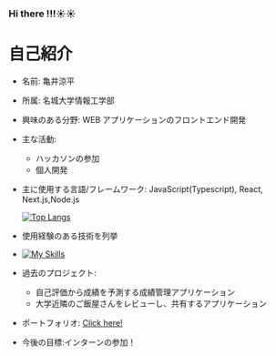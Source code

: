 ### Hi there !!!☀︎☀︎

# 自己紹介

- 名前: 亀井涼平
- 所属: 名城大学情報工学部

- 興味のある分野: WEB アプリケーションのフロントエンド開発
- 主な活動:
  - ハッカソンの参加
  - 個人開発
- 主に使用する言語/フレームワーク: JavaScript(Typescript), React, Next.js,Node.js

  [![Top Langs](https://github-readme-stats.vercel.app/api/top-langs/?username=kameiryohei)](https://github.com/anuraghazra/github-readme-stats)

- 使用経験のある技術を列挙
- [![My Skills](https://skillicons.dev/icons?i=html,css,js,ts,nodejs,react,nextjs,tailwind,firebase,supabase,mongodb,prisma,materialui,git,github,figma)](https://skillicons.dev)
- 過去のプロジェクト:

  - 自己評価から成績を予測する成績管理アプリケーション
  - 大学近隣のご飯屋さんをレビューし、共有するアプリケーション

- ポートフォリオ: [Click here!](https://ryohei-portfolio.vercel.app/)
- 今後の目標:インターンの参加！
